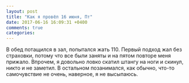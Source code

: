 ```yaml
---
layout: post
title: "Как я провёл 16 июня, Пт"
date: 2017-06-16 16:09:31 +0400
comments: true
categories: 
---
```


В обед потащился в зал, попытался жать 110. Первый подход жал без страховки, потому что все были заняты и на пятом повторе меня прижало. Впрочем, я довольно ловко скатил штангу на ноги и скинул, никто и не заметил. В остальном позанимался, как обычно, что-то самочувствие не очень, наверное, я не высыпаюсь.